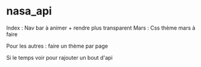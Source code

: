 # nasa_api

Index : Nav bar à animer + rendre plus transparent
Mars : Css thème mars à faire

Pour les autres : faire un thème par page

Si le temps voir pour rajouter un bout d'api
